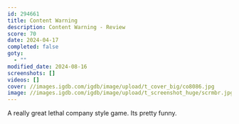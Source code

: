 ```yaml
---
id: 294661
title: Content Warning
description: Content Warning - Review
score: 70
date: 2024-04-17
completed: false
goty:
  - ""
modified_date: 2024-08-16
screenshots: []
videos: []
cover: //images.igdb.com/igdb/image/upload/t_cover_big/co8086.jpg
image: //images.igdb.com/igdb/image/upload/t_screenshot_huge/scrmbr.jpg
---
```

A really great lethal company style game. Its pretty funny.